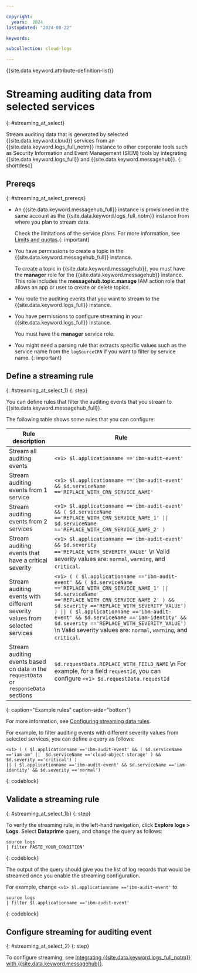 ```yaml
---

copyright:
  years:  2024
lastupdated: "2024-08-22"

keywords:

subcollection: cloud-logs

---
```


{{site.data.keyword.attribute-definition-list}}

# Streaming auditing data from selected services
{: #streaming_at_select}

Stream auditing data that is generated by selected {{site.data.keyword.cloud}} services from an {{site.data.keyword.logs_full_notm}} instance to other corporate tools such as Security Information and Event Management (SIEM) tools by integrating {{site.data.keyword.logs_full}} and {{site.data.keyword.messagehub}}.
{: shortdesc}



## Prereqs
{: #streaming_at_select_prereqs}

- An {{site.data.keyword.messagehub_full}} instance is provisioned in the same account as the {{site.data.keyword.logs_full_notm}} instance from where you plan to stream data.

    Check the limitations of the service plans. For more information, see [Limits and quotas](/docs/EventStreams?topic=EventStreams-kafka_quotas).{: important}

- You have permissions to create a topic in the {{site.data.keyword.messagehub_full}} instance.

    To create a topic in {{site.data.keyword.messagehub}}, you must have the **manager** role for the {{site.data.keyword.messagehub}} instance. This role includes the **messagehub.topic.manage** IAM action role that allows an app or user to create or delete topics.

- You route the auditing events that you want to stream to the {{site.data.keyword.logs_full}} instance.

- You have permissions to configure streaming in your {{site.data.keyword.logs_full}} instance.

    You must have the **manager** service role.

- You might need a parsing rule that extracts specific values such as the service name from the `logSourceCRN` if you want to filter by service name. {: important}

## Define a streaming rule
{: #streaming_at_select_1}
{: step}

You can define rules that filter the auditing events that you stream to {{site.data.keyword.messagehub_full}}.


The following table shows some rules that you can configure:

| Rule description | Rule |
|------------------|------|
| Stream all auditing events | `<v1> $l.applicationname =='ibm-audit-event'` |
| Stream auditing events from 1 service | `<v1> $l.applicationname =='ibm-audit-event' && $d.serviceName =='REPLACE_WITH_CRN_SERVICE_NAME'` |
| Stream auditing events from 2 services | `<v1> $l.applicationname =='ibm-audit-event' && ( $d.serviceName =='REPLACE_WITH_CRN_SERVICE_NAME_1' \|\| $d.serviceName =='REPLACE_WITH_CRN_SERVICE_NAME_2' )` |
| Stream auditing events that have a critical severity | `<v1> $l.applicationname =='ibm-audit-event' && $d.severity =='REPLACE_WITH_SEVERITY_VALUE'`  \n Valid severity values are: `normal`, `warning`, and `critical`. |
| Stream auditing events with different severity values from selected services | `<v1> ( ( $l.applicationname =='ibm-audit-event' && ( $d.serviceName =='REPLACE_WITH_CRN_SERVICE_NAME_1' \|\|  $d.serviceName =='REPLACE_WITH_CRN_SERVICE_NAME_2' ) && $d.severity =='REPLACE_WITH_SEVERITY_VALUE') ) \|\| ( $l.applicationname =='ibm-audit-event' && $d.serviceName =='iam-identity' && $d.severity =='REPLACE_WITH_SEVERITY_VALUE')`   \n Valid severity values are: `normal`, `warning`, and `critical`.|
| Stream auditing events based on data in the `requestData` or `responseData` sections | `$d.requestData.REPLACE_WITH_FIELD_NAME`  \n For example, for a field `requestId`, you can configure `<v1> $d.requestData.requestId` |
{: caption="Example rules" caption-side="bottom"}

For more information, see [Configuring streaming data rules](/docs/cloud-logs?topic=cloud-logs-streaming_rules).


For example, to filter auditing events with different severity values from selected services, you can define a query as follows:

```text
<v1> ( ( $l.applicationname =='ibm-audit-event' && ( $d.serviceName =='iam-am' ||  $d.serviceName =='cloud-object-storage' ) && $d.severity =='critical') )
|| ( $l.applicationname =='ibm-audit-event' && $d.serviceName =='iam-identity' && $d.severity =='normal')
```
{: codeblock}




## Validate a streaming rule
{: #streaming_at_select_1b}
{: step}

To verify the streaming rule, in the left-hand navigation, click **Explore logs > Logs**. Select **Dataprime** query, and change the query as follows:


```text
source logs
| filter PASTE_YOUR_CONDITION'
```
{: codeblock}

The output of the query should give you the list of log records that would be streamed once you enable the streaming configuration.

For example, change `<v1> $l.applicationname =='ibm-audit-event'` to:

```text
source logs
| filter $l.applicationname =='ibm-audit-event'
```
{: codeblock}



## Configure streaming for auditing event
{: #streaming_at_select_2}
{: step}

To configure streaming, see [Integrating {{site.data.keyword.logs_full_notm}} with {{site.data.keyword.messagehub}}](/docs/cloud-logs?topic=cloud-logs-event-streams-cloud-logs).
